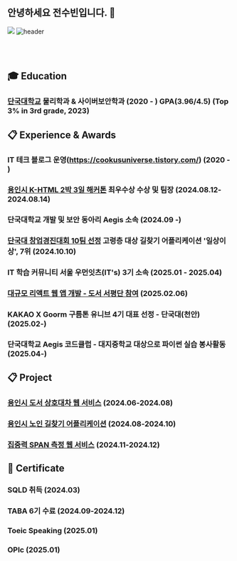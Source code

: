 ## 안녕하세요 전수빈입니다. 👋
<a href="https://hits.seeyoufarm.com"><img src="https://hits.seeyoufarm.com/api/count/incr/badge.svg?url=https%3A%2F%2Fgithub.com%2Fcooku222&count_bg=%2379C83D&title_bg=%23555555&icon=&icon_color=%23E7E7E7&title=hits&edge_flat=false"/></a>
![header](https://capsule-render.vercel.app/api?type=wave&color=auto&height=300&section=header&text=Jeon%20Subin&fontSize=90)

 <br/>
 <br/>

## :mortar_board: Education
### [단국대학교](https://dankook.ac.kr/)  물리학과 & 사이버보안학과 (2020 - ) GPA(3.96/4.5) (Top 3% in 3rd grade, 2023)
##  :clipboard: Experience & Awards
### IT 테크 블로그 운영(https://cookusuniverse.tistory.com/) (2020 - )
### [용인시 K-HTML 2박 3일 해커톤](https://webzine.dankook.ac.kr/news/articleView.html?idxno=180) 최우수상 수상 및 팀장 (2024.08.12-2024.08.14)
### 단국대학교 개발 및 보안 동아리 Aegis 소속 (2024.09 -)
### [단국대 창업경진대회 10팀 선정](https://startup.dankook.ac.kr/web/startup/-13?p_p_id=Bbs_WAR_bbsportlet&p_p_lifecycle=0&p_p_state=normal&p_p_mode=view&p_p_col_id=column-2&p_p_col_count=1&_Bbs_WAR_bbsportlet_curPage=1&_Bbs_WAR_bbsportlet_action=view_message&_Bbs_WAR_bbsportlet_messageId=793567) 고령층 대상 길찾기 어플리케이션 '일상이상', 7위 (2024.10.10)
### IT 학습 커뮤니티 서울 우먼잇츠(IT's) 3기 소속 (2025.01 - 2025.04)
### [대규모 리액트 웹 앱 개발 - 도서 서평단 참여](https://product.kyobobook.co.kr/detail/S000215561417) (2025.02.06)
### KAKAO X Goorm 구름톤 유니브 4기 대표 선정 - 단국대(천안) (2025.02-)
### 단국대학교 Aegis 코드클럽 - 대지중학교 대상으로 파이썬 실습 봉사활동 (2025.04-)

##  :clipboard: Project
### [용인시 도서 상호대차 웹 서비스](https://github.com/MoreThanDaily/Inter-library-Loan) (2024.06-2024.08)
### [용인시 노인 길찾기 어플리케이션](https://github.com/MoreThanDaily) (2024.08-2024.10) 
### [집중력 SPAN 측정 웹 서비스](https://github.com/TABA6-4/FE) (2024.11-2024.12) 

##  🌱 Certificate
### SQLD 취득 (2024.03)
### TABA 6기 수료 (2024.09-2024.12)
### Toeic Speaking (2025.01)
### OPIc (2025.01)
<!--
